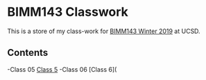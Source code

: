 # BIMM143 Classwork

This is a store of my class-work for [BIMM143 Winter 2019](https://bioboot.github.io/bimm143_W19/) at UCSD.

## Contents  

-Class 05 [Class 5](https://github.com/Madihale/bimm143/blob/master/class05/class05.md)
-Class 06 [Class 6](

